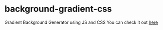# background-gradient-css
Gradient Background Generator using JS and CSS
You can check it out [here](https://anirudhkanakatte.github.io/background-gradient-css/)
